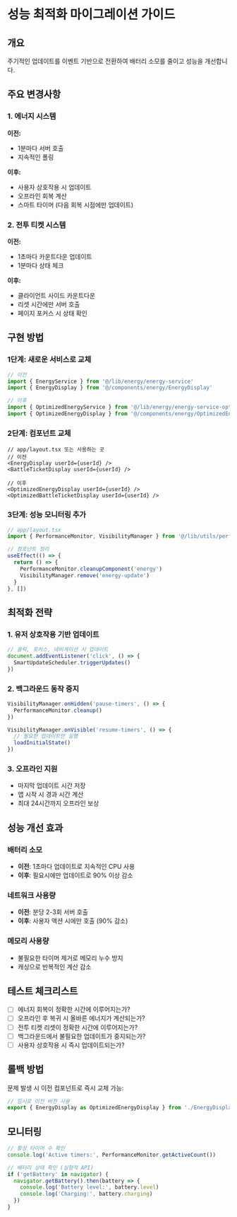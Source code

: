 # 성능 최적화 마이그레이션 가이드

## 개요
주기적인 업데이트를 이벤트 기반으로 전환하여 배터리 소모를 줄이고 성능을 개선합니다.

## 주요 변경사항

### 1. 에너지 시스템
**이전:**
- 1분마다 서버 호출
- 지속적인 폴링

**이후:**
- 사용자 상호작용 시 업데이트
- 오프라인 회복 계산
- 스마트 타이머 (다음 회복 시점에만 업데이트)

### 2. 전투 티켓 시스템
**이전:**
- 1초마다 카운트다운 업데이트
- 1분마다 상태 체크

**이후:**
- 클라이언트 사이드 카운트다운
- 리셋 시간에만 서버 호출
- 페이지 포커스 시 상태 확인

## 구현 방법

### 1단계: 새로운 서비스로 교체
```typescript
// 이전
import { EnergyService } from '@/lib/energy/energy-service'
import { EnergyDisplay } from '@/components/energy/EnergyDisplay'

// 이후
import { OptimizedEnergyService } from '@/lib/energy/energy-service-optimized'
import { OptimizedEnergyDisplay } from '@/components/energy/OptimizedEnergyDisplay'
```

### 2단계: 컴포넌트 교체
```tsx
// app/layout.tsx 또는 사용하는 곳
// 이전
<EnergyDisplay userId={userId} />
<BattleTicketDisplay userId={userId} />

// 이후
<OptimizedEnergyDisplay userId={userId} />
<OptimizedBattleTicketDisplay userId={userId} />
```

### 3단계: 성능 모니터링 추가
```typescript
// app/layout.tsx
import { PerformanceMonitor, VisibilityManager } from '@/lib/utils/performance-monitor'

// 컴포넌트 정리
useEffect(() => {
  return () => {
    PerformanceMonitor.cleanupComponent('energy')
    VisibilityManager.remove('energy-update')
  }
}, [])
```

## 최적화 전략

### 1. 유저 상호작용 기반 업데이트
```typescript
// 클릭, 포커스, 네비게이션 시 업데이트
document.addEventListener('click', () => {
  SmartUpdateScheduler.triggerUpdates()
})
```

### 2. 백그라운드 동작 중지
```typescript
VisibilityManager.onHidden('pause-timers', () => {
  PerformanceMonitor.cleanup()
})

VisibilityManager.onVisible('resume-timers', () => {
  // 필요한 업데이트만 실행
  loadInitialState()
})
```

### 3. 오프라인 지원
- 마지막 업데이트 시간 저장
- 앱 시작 시 경과 시간 계산
- 최대 24시간까지 오프라인 보상

## 성능 개선 효과

### 배터리 소모
- **이전**: 1초마다 업데이트로 지속적인 CPU 사용
- **이후**: 필요시에만 업데이트로 90% 이상 감소

### 네트워크 사용량
- **이전**: 분당 2-3회 서버 호출
- **이후**: 사용자 액션 시에만 호출 (90% 감소)

### 메모리 사용량
- 불필요한 타이머 제거로 메모리 누수 방지
- 캐싱으로 반복적인 계산 감소

## 테스트 체크리스트

- [ ] 에너지 회복이 정확한 시간에 이루어지는가?
- [ ] 오프라인 후 복귀 시 올바른 에너지가 계산되는가?
- [ ] 전투 티켓 리셋이 정확한 시간에 이루어지는가?
- [ ] 백그라운드에서 불필요한 업데이트가 중지되는가?
- [ ] 사용자 상호작용 시 즉시 업데이트되는가?

## 롤백 방법
문제 발생 시 이전 컴포넌트로 즉시 교체 가능:
```typescript
// 임시로 이전 버전 사용
export { EnergyDisplay as OptimizedEnergyDisplay } from './EnergyDisplay'
```

## 모니터링
```typescript
// 활성 타이머 수 확인
console.log('Active timers:', PerformanceMonitor.getActiveCount())

// 배터리 상태 확인 (실험적 API)
if ('getBattery' in navigator) {
  navigator.getBattery().then(battery => {
    console.log('Battery level:', battery.level)
    console.log('Charging:', battery.charging)
  })
}
```